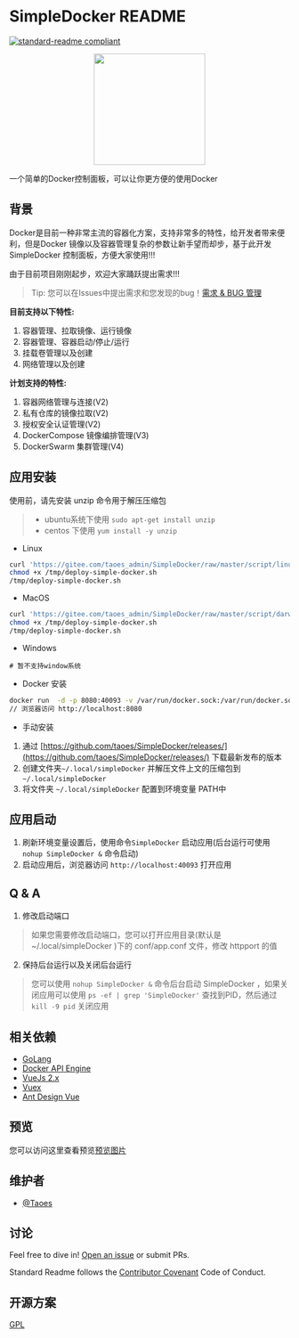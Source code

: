 # SimpleDocker README

[![standard-readme compliant](https://img.shields.io/badge/readme%20style-standard-brightgreen.svg?style=flat-square)](https://github.com/RichardLitt/standard-readme)

<div style="text-align:center">
    <img src="https://pic.zhoutao123.com/lib/simple-docker/logo.png" width="200" alt="""" >
</div>


一个简单的Docker控制面板，可以让你更方便的使用Docker



## 背景

Docker是目前一种非常主流的容器化方案，支持非常多的特性，给开发者带来便利，但是Docker 镜像以及容器管理复杂的参数让新手望而却步，基于此开发 SimpleDocker 控制面板，方便大家使用!!!


由于目前项目刚刚起步，欢迎大家踊跃提出需求!!!

> Tip: 您可以在Issues中提出需求和您发现的bug！[需求 & BUG 管理](https://github.com/taoes/SimpleDocker/issues)


**目前支持以下特性:**
1. 容器管理、拉取镜像、运行镜像
2. 容器管理、容器启动/停止/运行
3. 挂载卷管理以及创建
4. 网络管理以及创建


**计划支持的特性:**
1. 容器网络管理与连接(V2)
2. 私有仓库的镜像拉取(V2)
3. 授权安全认证管理(V2)
4. DockerCompose 镜像编排管理(V3)
5. DockerSwarm 集群管理(V4)

## 应用安装

使用前，请先安装 unzip 命令用于解压压缩包 

> + ubuntu系统下使用 `sudo apt-get install unzip`  
> + centos 下使用 `yum install -y unzip`

+ Linux 

```sh
curl 'https://gitee.com/taoes_admin/SimpleDocker/raw/master/script/linux-deploy.sh' > /tmp/deploy-simple-docker.sh
chmod +x /tmp/deploy-simple-docker.sh
/tmp/deploy-simple-docker.sh
```

+ MacOS 
```sh
curl 'https://gitee.com/taoes_admin/SimpleDocker/raw/master/script/darwin-deploy.sh' > /tmp/deploy-simple-docker.sh
chmod +x /tmp/deploy-simple-docker.sh
/tmp/deploy-simple-docker.sh
```

+ Windows 
```shell script
# 暂不支持window系统
```

+ Docker 安装
```sh
docker run  -d -p 8080:40093 -v /var/run/docker.sock:/var/run/docker.sock --name SimpleDocker  registry.cn-shanghai.aliyuncs.com/seven-tao/simple-docker:0.0.1-beta
// 浏览器访问 http://localhost:8080  
```

+ 手动安装

1. 通过 [https://github.com/taoes/SimpleDocker/releases/](https://github.com/taoes/SimpleDocker/releases/) 下载最新发布的版本
2. 创建文件夹`~/.local/simpleDocker` 并解压文件上文的压缩包到 `~/.local/simpleDocker`
3. 将文件夹 `~/.local/simpleDocker` 配置到环境变量 PATH中


## 应用启动
1. 刷新环境变量设置后，使用命令`SimpleDocker` 启动应用(后台运行可使用 `nohup SimpleDocker &` 命令启动)
2. 启动应用后，浏览器访问 `http://localhost:40093` 打开应用



## Q & A
1. 修改启动端口
> 如果您需要修改启动端口，您可以打开应用目录(默认是 ~/.local/simpleDocker )下的 conf/app.conf 文件，修改 httpport 的值


2. 保持后台运行以及关闭后台运行
> 您可以使用 `nohup SimpleDocker &` 命令后台启动 SimpleDocker ，如果关闭应用可以使用 `ps -ef | grep 'SimpleDocker'`  查找到PID，然后通过  `kill -9 pid` 关闭应用



## 相关依赖

- [GoLang](https://golang.org/)
- [Docker API Engine](https://docs.docker.com/engine/api/sdk/)
- [VueJs 2.x](https://vuejs.org/)
- [Vuex](https://vuex.vuejs.org/) 
- [Ant Design Vue](https://www.antdv.com/docs/vue/introduce-cn/) 

## 预览

您可以访问这里查看预览[预览图片](./PREVIEW.md)


## 维护者

+ [@Taoes](https://github.com/taoes)

## 讨论

Feel free to dive in! [Open an issue](https://github.com/taoes/SimpleDocker/issues/new) or submit PRs.

Standard Readme follows the [Contributor Covenant](http://contributor-covenant.org/version/1/3/0/) Code of Conduct.



## 开源方案

[GPL](./LICENSE)
